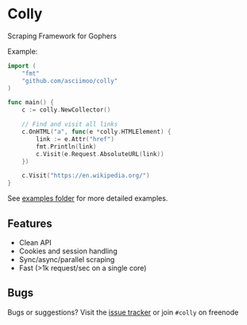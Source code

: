 # Colly

Scraping Framework for Gophers


Example:
```go
import (
	"fmt"
	"github.com/asciimoo/colly"
)

func main() {
	c := colly.NewCollector()

    // Find and visit all links
	c.OnHTML("a", func(e *colly.HTMLElement) {
		link := e.Attr("href")
		fmt.Println(link)
		c.Visit(e.Request.AbsoluteURL(link))
	})

	c.Visit("https://en.wikipedia.org/")
}
```

See [examples folder](https://github.com/asciimoo/colly/tree/master/examples) for more detailed examples.


## Features

 * Clean API
 * Cookies and session handling
 * Sync/async/parallel scraping
 * Fast (>1k request/sec on a single core)


## Bugs

Bugs or suggestions? Visit the [issue tracker](https://github.com/asciimoo/colly/issues) or join `#colly` on freenode
